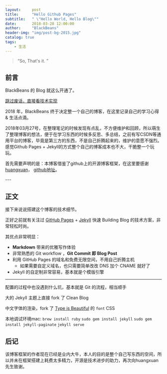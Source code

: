 ```yaml
---
layout:     post
title:      "Hello Github Pages"
subtitle:   " \"Hello World, Hello Blog\""
date:       2018-03-28 12:00:00
author:     "BlackBeans"
header-img: "img/post-bg-2015.jpg"
catalog: true
tags:
    - 生活
---
```


> “So, That's it. ”


## 前言

BlackBeans 的 Blog 就这么开通了。

[跳过废话，直接看技术实现 ](#build) 



2018 年，BlackBeans 终于决定整一个自己的博客，在这里记录自己的学习心得 & 生活点滴。

2018年03月27号，在整理笔记的时候发现有点乱，不方便维护和回顾，所以萌生了整理博客的想法，便于在学习东西的时候多反思、多总结，之前有写CSDN等通用平台的博客，毕竟是第三方的东西，不是自己折腾起来的，维护的意愿不强烈。感觉Github Pages + Jekyll的方式整个自己的博客成本也不大，干脆整一个玩玩。

首先需要声明的是：本博客借鉴了github上的开源博客框架，在这里要感谢[huangxuan](http://huangxuan.me/)， [github地址](https://github.com/Huxpro/huxpro.github.io)。



<p id = "build"></p>
---

## 正文


接下来说说搭建这个博客的技术细节。  

正好之前就有关注过 [GitHub Pages](https://pages.github.com/) + [Jekyll](http://jekyllrb.com/) 快速 Building Blog 的技术方案，非常轻松时尚。

其优点非常明显：

* **Markdown** 带来的优雅写作体验
* 非常熟悉的 Git workflow ，**Git Commit 即 Blog Post**
* 利用 GitHub Pages 的域名和免费无限空间，不用自己折腾主机
	* 如果需要自定义域名，也只需要简单改改 DNS 加个 CNAME 就好了 
* Jekyll 的自定制非常容易，基本就是个模版引擎


---

配置的过程中也没遇到什么坑，基本就是 Git 的流程，相当顺手

大的 Jekyll 主题上直接 fork 了 Clean Blog

中文字体的渲染，fork 了 [Type is Beautiful](http://www.typeisbeautiful.com/) 的 `font` CSS

本地调试环境mac:
 `brew install ruby`
 `sudo gem install jekyll`
 `sudo gem install jekyll-paginate`
 `jekyll serve`

## 后记

该博客框架的作者现在已经是业内大牛，本人的目的是整个自己写东西的空间，所以并未在框架搭建上耗费太多精力，开源是技术进步的助力，再次向huangxuan先生致谢。






